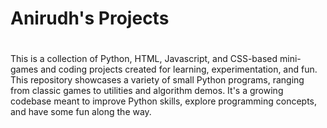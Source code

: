# Anirudh's Projects
#  
 This is a collection of Python, HTML, Javascript, and CSS-based mini-games and coding projects created for learning, experimentation, and fun. This repository showcases a variety of small Python programs, ranging from classic games to utilities and algorithm demos. It's a growing codebase meant to  improve Python skills, explore programming concepts, and have some fun along the way.
